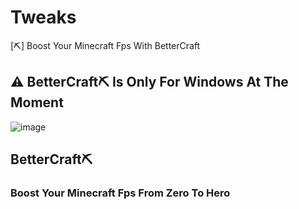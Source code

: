 # Tweaks
[⛏️] Boost Your Minecraft Fps With BetterCraft

## ⚠️ BetterCraft⛏️ Is Only For Windows At The Moment
![image](https://hypixel.net/attachments/tumblr_c67c0c899c4a514a520409e8112b59cf_53adee4c_640-gif.1751116/)

## BetterCraft⛏️
### Boost Your Minecraft Fps From Zero To Hero


